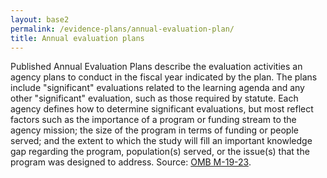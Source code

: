 ```yaml
---
layout: base2
permalink: /evidence-plans/annual-evaluation-plan/
title: Annual evaluation plans
---
```


Published Annual Evaluation Plans describe the evaluation activities an agency plans to conduct in the fiscal year indicated by the plan. The plans include "significant" evaluations related to the learning agenda and any other "significant" evaluation, such as those required by statute. Each agency defines how to determine significant evaluations, but most reflect factors such as the importance of a program or funding stream to the agency mission; the size of the program in terms of funding or people served; and the extent to which the study will fill an important knowledge gap regarding the program, population(s) served, or the issue(s) that the program was designed to address. Source: [OMB M-19-23](https://www.whitehouse.gov/wp-content/uploads/2019/07/M-19-23.pdf).
